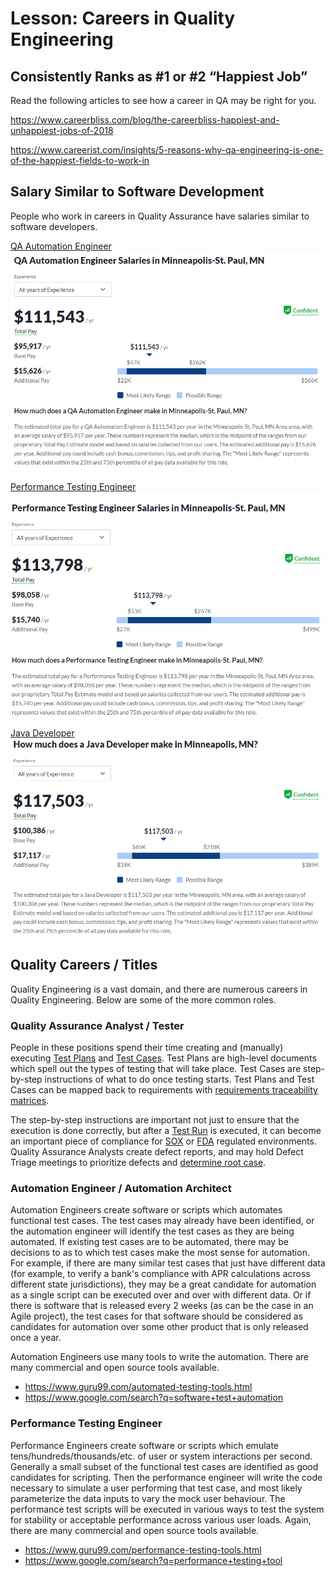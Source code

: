 # Lesson: Careers in Quality Engineering

## Consistently Ranks as #1 or #2 “Happiest Job”

Read the following articles to see how a career in QA may be right for you.

https://www.careerbliss.com/blog/the-careerbliss-happiest-and-unhappiest-jobs-of-2018

https://www.careerist.com/insights/5-reasons-why-qa-engineering-is-one-of-the-happiest-fields-to-work-in

## Salary Similar to Software Development

People who work in careers in Quality Assurance have salaries similar to software developers.

[QA Automation Engineer](https://www.glassdoor.com/Salaries/minneapolis-qa-automation-engineer-salary-SRCH_IL.0,11_IM567_KO12,34.htm?clickSource=searchBtn)
![QA Automation Engineer](../assets/qa_automation_engineer.png)

[Performance Testing Engineer](https://www.glassdoor.com/Salaries/minneapolis-performance-testing-engineer-salary-SRCH_IL.0,11_IM567_KO12,40.htm?clickSource=searchBtn)
![Performance Testing Engineer](../assets/performance_testing_engineer.png)

[Java Developer](https://www.glassdoor.com/Salaries/minneapolis-java-developer-salary-SRCH_IL.0,11_IC1142551_KO12,26.htm)
![Java Developer](../assets/java_developer.png)

## Quality Careers / Titles

Quality Engineering is a vast domain, and there are numerous careers in Quality Engineering. Below are some of the more common roles.

### Quality Assurance Analyst / Tester

People in these positions spend their time creating and (manually) executing [Test Plans](https://en.wikipedia.org/wiki/Test_plan) and [Test Cases](https://en.wikipedia.org/wiki/Test_case). Test Plans are high-level documents which spell out the types of testing that will take place. Test Cases are step-by-step instructions of what to do once testing starts.  Test Plans and Test Cases can be mapped back to requirements with [requirements traceability matrices](https://www.softwaretestinghelp.com/requirements-traceability-matrix/).

The step-by-step instructions are important not just to ensure that the execution is done correctly, but after a [Test Run](https://www.testmonitor.com/blog/test-case-test-suite-test-run-whats-the-difference) is executed, it can become an important piece of compliance for [SOX](https://en.wikipedia.org/wiki/Sarbanes%E2%80%93Oxley_Act) or [FDA](https://www.fda.gov/files/medical%20devices/published/General-Principles-of-Software-Validation---Final-Guidance-for-Industry-and-FDA-Staff.pdf) regulated environments. Quality Assurance Analysts create defect reports, and may hold Defect Triage meetings to prioritize defects and  [determine root case](https://en.wikipedia.org/wiki/Root_cause_analysis).

### Automation Engineer / Automation Architect

Automation Engineers create software or scripts which automates functional test cases. The test cases may already have been identified, or the automation engineer will identify the test cases as they are being automated. If existing test cases are to be automated, there may be decisions to as to which test cases make the most sense for automation. For example, if there are many similar test cases that just have different data (for example, to verify a bank's compliance with APR calculations across different state jurisdictions), they may be a great candidate for automation as a single script can be executed over and over with different data. Or if there is software that is released every 2 weeks (as can be the case in an Agile project), the test cases for that software should be considered as candidates for automation over some other product that is only released once a year.

Automation Engineers use many tools to write the automation. There are many commercial and open source tools available.
* https://www.guru99.com/automated-testing-tools.html
* https://www.google.com/search?q=software+test+automation

### Performance Testing Engineer

Performance Engineers create software or scripts which emulate tens/hundreds/thousands/etc. of user or system interactions per second. Generally a small subset of the functional test cases are identified as good candidates for scripting. Then the performance engineer will write the code necessary to simulate a user performing that test case, and most likely parameterize the data inputs to vary the mock user behaviour. The performance test scripts will be executed in various ways to test the system for stability or acceptable performance across various user loads. Again, there are many commercial and open source tools available.
* https://www.guru99.com/performance-testing-tools.html
* https://www.google.com/search?q=performance+testing+tool

